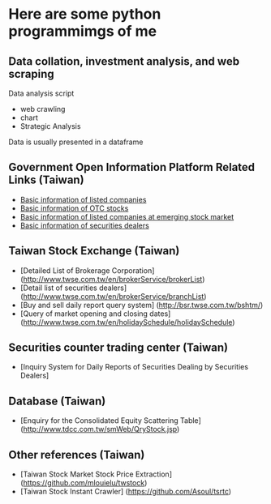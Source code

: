 # Here are some python programmimgs of me 
## Data collation, investment analysis, and web scraping

Data analysis script
* web crawling
* chart
* Strategic Analysis

Data is usually presented in a dataframe

## Government Open Information Platform Related Links (Taiwan)

* [Basic information of listed companies](https://data.gov.tw/dataset/18419)
* [Basic information of OTC stocks](https://data.gov.tw/dataset/25036)
* [Basic information of listed companies at emerging stock market](https://data.gov.tw/dataset/28568)
* [Basic information of securities dealers](https://data.gov.tw/dataset/20765)

## Taiwan Stock Exchange (Taiwan)

* [Detailed List of Brokerage Corporation] (http://www.twse.com.tw/en/brokerService/brokerList)
* [Detail list of securities dealers] (http://www.twse.com.tw/en/brokerService/branchList)
* [Buy and sell daily report query system] (http://bsr.twse.com.tw/bshtm/)
* [Query of market opening and closing dates] (http://www.twse.com.tw/en/holidaySchedule/holidaySchedule)

## Securities counter trading center (Taiwan)

* [Inquiry System for Daily Reports of Securities Dealing by Securities Dealers]

## Database (Taiwan)

* [Enquiry for the Consolidated Equity Scattering Table] (http://www.tdcc.com.tw/smWeb/QryStock.jsp)

## Other references (Taiwan)

* [Taiwan Stock Market Stock Price Extraction] (https://github.com/mlouielu/twstock)
* [Taiwan Stock Instant Crawler] (https://github.com/Asoul/tsrtc)
